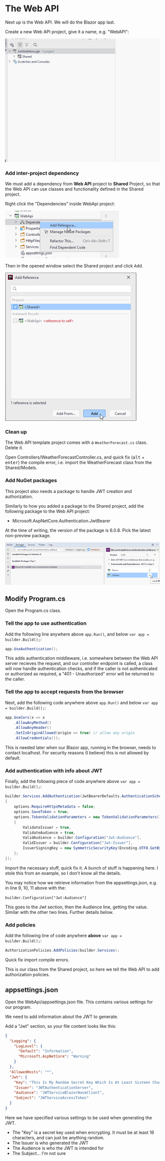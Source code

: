 # The Web API
Next up is the Web API. We will do the Blazor app last.

Create a new Web API project, give it a name, e.g. "WebAPI":

![](Resources/CreateWebAPI.gif)

### Add inter-project dependency
We must add a dependency from **Web API** project to **Shared** Project, so that the Web API can use classes and functionality defined in the Shared project.

Right click the "Dependencies" inside WebApi project:

![img.png](Resources/AddRef.png)

Then in the opened window select the Shared project and click <kbd>Add</kbd>.

![img_1.png](Resources/SelectShared.png)

### Clean up
The Web API template project comes with a `WeatherForecast.cs` class. Delete it.

Open Controllers/WeatherForecastController.cs, and quick fix (<kbd>alt</kbd> + <kbd>enter</kbd>) the compile error, i.e. import the WeatherForecast class from the Shared/Models.

### Add NuGet packages
This project also needs a package to handle JWT creation and authorization.

Similarly to how you added a package to the Shared project, add the following package to the Web API project:

* Microsoft.AspNetCore.Authentication.JwtBearer

At the time of writing, the version of the package is 6.0.8. Pick the latest non-preview package.

![](Resources/AddJwtPackage.png)

## Modify Program.cs
Open the Program.cs class.

### Tell the app to use authentication

Add the following line anywhere above `app.Run()`, and below `var app = builder.Build();`:

```csharp
app.UseAuthentication();
```

This adds authentication middleware, i.e. somewhere between the Web API server recieves the request, and our controller endpoint is called, a class will now handle authentication checks, and if the caller is not authenticated or authorized as required, a "401 - Unauthorized" error will be returned to the caller.

### Tell the app to accept requests from the browser

Next, add the following code anywhere above `app.Run()` and below `var app = builder.Build();`:

```csharp
app.UseCors(x => x
    .AllowAnyMethod()
    .AllowAnyHeader()
    .SetIsOriginAllowed(origin => true) // allow any origin
    .AllowCredentials());
```

This is needed later when our Blazor app, running in the browser, needs to contact localhost. For security reasons (I believe) this is not allowed by default. 

### Add authentication with info about JWT
Finally, add the following piece of code anywhere above `var app = builder.Build();`:

```csharp
builder.Services.AddAuthentication(JwtBearerDefaults.AuthenticationScheme).AddJwtBearer(options =>
{
    options.RequireHttpsMetadata = false;
    options.SaveToken = true;
    options.TokenValidationParameters = new TokenValidationParameters()
    {
        ValidateIssuer = true,
        ValidateAudience = true,
        ValidAudience = builder.Configuration["Jwt:Audience"],
        ValidIssuer = builder.Configuration["Jwt:Issuer"],
        IssuerSigningKey = new SymmetricSecurityKey(Encoding.UTF8.GetBytes(builder.Configuration["Jwt:Key"]))
    };
});
```
Import the necessary stuff, quick fix it.
A bunch of stuff is happening here. I stole this from an example, so I don't know all the details.

You may notice how we retrieve information from the appsettings.json, e.g. in line 9, 10, 11 above with the:

`builder.Configuration["Jwt:Audience"]`

This goes to the Jwt section, then the Audience line, getting the value. Similar with the other two lines. Further details below.

### Add policies
Add the following line of code anywhere **above** `var app = builder.Build();`:

```csharp
AuthorizationPolicies.AddPolicies(builder.Services);
```

Quick fix import compile errors.

This is our class from the Shared project, so here we tell the Web API to add authorization policies.

## appsettings.json
Open the WebApi/appsettings.json file. This contains various settings for our program.

We need to add information about the JWT to generate.

Add a "Jwt" section, so your file content looks like this:

```json
{
  "Logging": {
    "LogLevel": {
      "Default": "Information",
      "Microsoft.AspNetCore": "Warning"
    }
  },
  "AllowedHosts": "*",
  "Jwt": {
    "Key": "This Is My Random Secret Key Which Is At Least Sixteen Characters",
    "Issuer": "JWTAuthenticationServer",
    "Audience": "JWTServiceBlazorWasmClient",
    "Subject": "JWTServiceAccessToken"
  }
}
```

Here we have specified various settings to be used when generating the JWT. 
* The "Key" is a secret key used when encrypting. It must be at least 16 characters, and can just be anything random.
* The Issuer is who generated the JWT
* The Audience is who the JWT is intended for
* The Subject... I'm not sure


